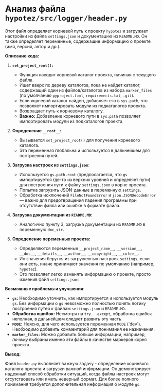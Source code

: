 # Анализ файла `hypotez/src/logger/header.py`

Этот файл определяет корневой путь к проекту `hypotez` и загружает настройки из файла `settings.json` и документацию из `README.MD`. Он также определяет переменные, содержащие информацию о проекте (имя, версия, автор и др.).

**Описание кода:**

1. **`set_project_root()`:**
   - Функция находит корневой каталог проекта, начиная с текущего файла.
   - Ищет вверх по дереву каталогов, пока не найдет каталог, содержащий один из файлов/каталогов из набора `marker_files` (по умолчанию `pyproject.toml`, `requirements.txt`, `.git`).
   - Если корневой каталог найден, добавляет его в `sys.path`, что позволяет импортировать модули из подкаталогов проекта.
   - Возвращает путь к корневому каталогу.
   - **Важно:** Добавление корневого пути в `sys.path` позволяет импортировать модули из подкаталогов проекта.

2. **Определение `__root__`:**
   - Вызывается `set_project_root()` для получения корневого каталога.
   - Эта переменная глобальна и используется в дальнейшем для построения путей.

3. **Загрузка настроек из `settings.json`:**
   - Используется `gs.path.root` (предполагается, что `gs` импортируется где-то из верхних уровней и определяет пути) для построения пути к файлу `settings.json` в корне проекта.
   - Попытка загрузить JSON-данные в переменную `settings`.
   - Обработка исключений `FileNotFoundError` и `json.JSONDecodeError` —  важно для предотвращения падения программы при отсутствии файла или ошибке в формате файла.

4. **Загрузка документации из `README.MD`:**
   - Аналогично пункту 3, загрузка документации из `README.MD` в переменную `doc_str`.

5. **Определение переменных проекта:**
   - Определяются переменные `__project_name__`, `__version__`, `__doc__`, `__details__`, `__author__`, `__copyright__`, `__cofee__`.
   - Их значения берутся из загруженных настроек `settings`, если они есть, иначе принимают значения по умолчанию (например, `hypotez`).
   - Это позволяет легко изменять информацию о проекте, просто изменив файл `settings.json`.

**Возможные проблемы и улучшения:**

- **`gs`:** Необходимо уточнить, как импортируется и используется модуль `gs`. Без информации о `gs` невозможно полностью понять логику построения путей к файлам `settings.json` и `README.MD`.
- **Обработка ошибок:** Несмотря на `try...except`, обработка ошибок неполная, в дальнейшем следует развить эту часть.
- **`MODE`:** Неясно, для чего используется переменная `MODE` ('dev'). Необходимо добавить комментарий для понимания ее назначения.
- **`marker_files`:**  Можно добавить больше информации, например, *почему* выбраны именно эти файлы в качестве маркеров корня проекта.

**Вывод:**

Файл `header.py` выполняет важную задачу - определение корневого каталога проекта и загрузки важной информации. Он демонстрирует надежный способ обработки ситуаций, когда файлы настроек могут отсутствовать или иметь неверный формат.  Для более полного понимания требуется дополнительная информация о модуле `gs`.